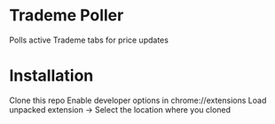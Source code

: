 # Trademe Poller

Polls active Trademe tabs for price updates

# Installation

Clone this repo
Enable developer options in chrome://extensions
Load unpacked extension -> Select the location where you cloned
